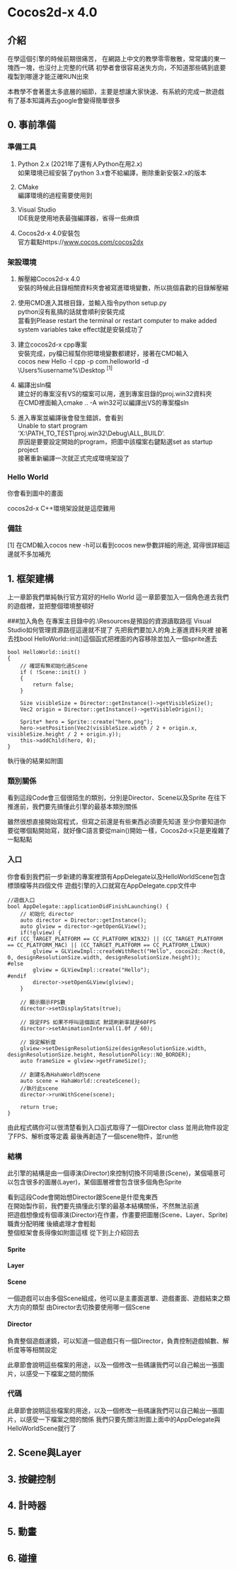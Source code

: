 # Cocos2d-x 4.0

## 介紹
在學這個引擎的時候前期很痛苦，
在網路上中文的教學零零散散，常常講的東一塊西一塊，也沒付上完整的代碼
初學者會很容易迷失方向，不知道那些碼到底要複製到哪邊才能正確RUN出來

本教學不會著墨太多底層的細節，主要是想讓大家快速、有系統的完成一款遊戲
有了基本知識再去google會變得簡單很多

## 0. 事前準備

### 準備工具

1. Python 2.x (2021年了還有人Python在用2.x)  
如果環境已經安裝了python 3.x會不給編譯，刪除重新安裝2.x的版本

2. CMake  
編譯環境的過程需要使用到

3. Visual Studio  
IDE我是使用地表最強編譯器，省得一些麻煩

4. Cocos2d-x 4.0安裝包  
官方載點https://www.cocos.com/cocos2dx


### 架設環境
1. 解壓縮Cocos2d-x 4.0  
安裝的時候此目錄相關資料夾會被寫進環境變數，所以挑個喜歡的目錄解壓縮  

2. 使用CMD進入其根目錄，並輸入指令python setup.py  
python沒有亂搞的話就會順利安裝完成  
當看到Please restart the terminal or restart computer to make added system variables take effect就是安裝成功了  

3. 建立cocos2d-x cpp專案  
安裝完成，py檔已經幫你把環境變數都建好，接著在CMD輸入  
cocos new Hello -l cpp -p com.helloworld -d \Users\%username%\Desktop <sup>[1]</sup>  

4. 編譯出sln檔  
建立好的專案沒有VS的檔案可以用，進到專案目錄的proj.win32資料夾  
在CMD裡面輸入cmake .. -A win32可以編譯出VS的專案檔sln  

5. 進入專案並編譯後會發生錯誤，會看到  
Unable to start program ‘X:\PATH_TO_TEST\proj.win32\Debug\ALL_BUILD’.  
原因是要要設定開始的program，把圖中該檔案右鍵點選set as startup project  
接著重新編譯一次就正式完成環境架設了  

### Hello World
你會看到圖中的畫面  


cocos2d-x C++環境架設就是這麼難用  

### 備註
[1] 在CMD輸入cocos new -h可以看到cocos new參數詳細的用途, 寫得很詳細這邊就不多加補充









## 1. 框架建構
上一章節我們單純執行官方寫好的Hello World 這一章節要加入一個角色進去我們的遊戲裡，並把整個環境整頓好

###加入角色
在專案主目錄中的.\Resources是預設的資源讀取路徑 Visual Studio如何管理資源路徑這邊就不提了
先把我們要加入的角上塞進資料夾裡
接著去找bool HelloWorld::init()這個函式把裡面的內容移除並加入一個sprite進去
```
bool HelloWorld::init()
{
    // 確認有無初始化過Scene
    if ( !Scene::init() )
    {
        return false;
    }
    
    Size visibleSize = Director::getInstance()->getVisibleSize();
    Vec2 origin = Director::getInstance()->getVisibleOrigin();

    Sprite* hero = Sprite::create("hero.png");
    hero->setPosition(Vec2(visibleSize.width / 2 + origin.x, visibleSize.height / 2 + origin.y));
    this->addChild(hero, 0);
}
```
執行後的結果如附圖

### 類別關係
看到這段Code會三個很陌生的類別，分別是Director、Scene以及Sprite
在往下推進前，我們要先搞懂此引擎的最基本類別關係





雖然很想直接開始寫程式，但寫之前還是有些東西必須要先知道
至少你要知道你要從哪個點開始寫，就好像C語言要從main()開始一樣，Cocos2d-x只是更複雜了一點點點
### 入口
你會看到我們前一步新建的專案裡頭有AppDelegate以及HelloWorldScene包含標頭檔等共四個文件
遊戲引擎的入口就寫在AppDelegate.cpp文件中
```
//遊戲入口
bool AppDelegate::applicationDidFinishLaunching() {
    // 初始化 director
    auto director = Director::getInstance();
    auto glview = director->getOpenGLView();
    if(!glview) {
#if (CC_TARGET_PLATFORM == CC_PLATFORM_WIN32) || (CC_TARGET_PLATFORM == CC_PLATFORM_MAC) || (CC_TARGET_PLATFORM == CC_PLATFORM_LINUX)
        glview = GLViewImpl::createWithRect("Hello", cocos2d::Rect(0, 0, designResolutionSize.width, designResolutionSize.height));
#else
        glview = GLViewImpl::create("Hello");
#endif
        director->setOpenGLView(glview);
    }

    // 顯示顯示FPS數
    director->setDisplayStats(true);

    // 設定FPS 如果不呼叫這個函式 默認刷新率就是60FPS
    director->setAnimationInterval(1.0f / 60);

    // 設定解析度
    glview->setDesignResolutionSize(designResolutionSize.width, designResolutionSize.height, ResolutionPolicy::NO_BORDER);
    auto frameSize = glview->getFrameSize();

    // 創建名為HahaWorld的scene
    auto scene = HahaWorld::createScene();
    //執行此scene
    director->runWithScene(scene);

    return true;
}

```
由此程式碼你可以很清楚看到入口函式取得了一個Director class 並用此物件設定了FPS、解析度等定義
最後再創造了一個scene物件，並run他


### 結構
此引擎的結構是由一個導演(Director)來控制切換不同場景(Scene)，某個場景可以包含很多的圖層(Layer)，某個圖層裡會包含很多個角色Sprite


看到這段Code會開始想Director跟Scene是什麼鬼東西  
在開始製作前，我們要先搞懂此引擎的最基本結構關係，不然無法前進  
把遊戲想像成有個導演(Director)在作畫，作畫要把圖層(Scene、Layer、Sprite)職責分配明確 後續處理才會輕鬆  
整個框架會長得像如附圖這樣 從下到上介紹回去


#### Sprite


#### Layer


#### Scene
一個遊戲可以由多個Scene組成，他可以是主畫面選單、遊戲畫面、遊戲結束之類大方向的類型
由Director去切換要使用哪一個Scene

#### Director
負責整個遊戲運鏡，可以知道一個遊戲只有一個Director，負責控制遊戲幀數、解析度等等相關設定

















此章節會說明這些檔案的用途，以及一個修改一些碼讓我們可以自己輸出一張圖片，以感受一下檔案之間的關係











### 代碼

此章節會說明這些檔案的用途，以及一個修改一些碼讓我們可以自己輸出一張圖片，以感受一下檔案之間的關係
我們只要先關注附圖上面中的AppDelegate與HelloWorldScene就行了

## 2. Scene與Layer
## 3. 按鍵控制
## 4. 計時器
## 5. 動畫
## 6. 碰撞

